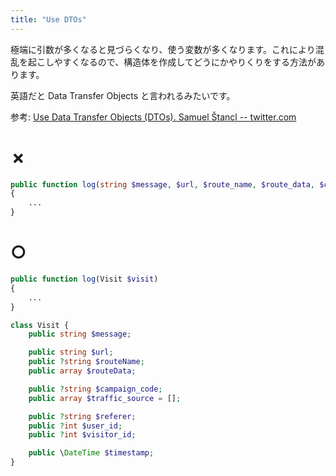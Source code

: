 ```yaml
---
title: "Use DTOs"
---
```


極端に引数が多くなると見づらくなり、使う変数が多くなります。これにより混乱を起こしやすくなるので、構造体を作成してどうにかやりくりをする方法があります。

英語だと Data Transfer Objects と言われるみたいです。

参考: [Use Data Transfer Objects (DTOs). Samuel Štancl
 -- twitter.com](https://twitter.com/samuelstancl/status/1272822466528845825)

# ✗

```php
public function log(string $message, $url, $route_name, $route_data, $campaign_code, $traffic_source, $referer, $user_id, $visitor_id, $timestamp)
{
	...
}
```

# ○

```php
public function log(Visit $visit)
{
	...
}

class Visit {
	public string $message;

	public string $url;
	public ?string $routeName;
	public array $routeData;

	public ?string $campaign_code;
	public array $traffic_source = [];

	public ?string $referer;
	public ?int $user_id;
	public ?int $visitor_id;

	public \DateTime $timestamp;
}

```

